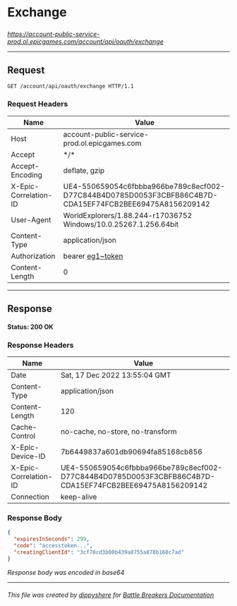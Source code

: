 # Exchange

#####

*https://account-public-service-prod.ol.epicgames.com/account/api/oauth/exchange*

___

## Request

```http request
GET /account/api/oauth/exchange HTTP/1.1
```





### Request Headers

| Name | Value |
|---|---|
| Host | account-public-service-prod.ol.epicgames.com |
| Accept | \*/\* |
| Accept-Encoding | deflate, gzip |
| X-Epic-Correlation-ID | UE4-550659054c6fbbba966be789c8ecf002-D77C844B4D0785D0053F3CBFB86C4B7D-CDA15EF74FCB2BEE69475A8156209142 |
| User-Agent | WorldExplorers/1.88.244-r17036752 Windows/10.0.25267.1.256.64bit |
| Content-Type | application/json |
| Authorization | bearer [eg1~token](https://github.com/dippyshere/battle-breakers-documentation/blob/master/docs/common/tokens/eg1.md) |
| Content-Length | 0 |



___

## Response

#### Status: 200 OK




### Response Headers

| Name | Value |
|---|---|
| Date | Sat, 17 Dec 2022 13:55:04 GMT |
| Content-Type | application/json |
| Content-Length | 120 |
| Cache-Control | no-cache, no-store, no-transform |
| X-Epic-Device-ID | 7b6449837a601db90694fa85168cb856 |
| X-Epic-Correlation-ID | UE4-550659054c6fbbba966be789c8ecf002-D77C844B4D0785D0053F3CBFB86C4B7D-CDA15EF74FCB2BEE69475A8156209142 |
| Connection | keep-alive |


### Response Body

```json
{
  "expiresInSeconds": 299,
  "code": "accesstoken...",
  "creatingClientId": "3cf78cd3b00b439a8755a878b160c7ad"
}
```

*Response body was encoded in base64*

___

###### This file was created by [dippyshere](https://github.com/dippyshere) for [Battle Breakers Documentation](https://github.com/dippyshere/battle-breakers-documentation)
